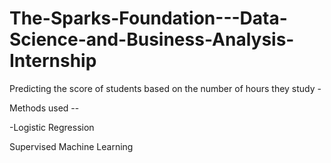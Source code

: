 # The-Sparks-Foundation---Data-Science-and-Business-Analysis-Internship

Predicting the score of students based on the number of hours they study - 

Methods used --

-Logistic Regression


Supervised Machine Learning
